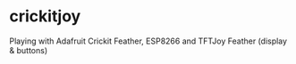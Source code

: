 # crickitjoy
Playing with Adafruit Crickit Feather, ESP8266 and TFTJoy Feather (display &amp; buttons)
